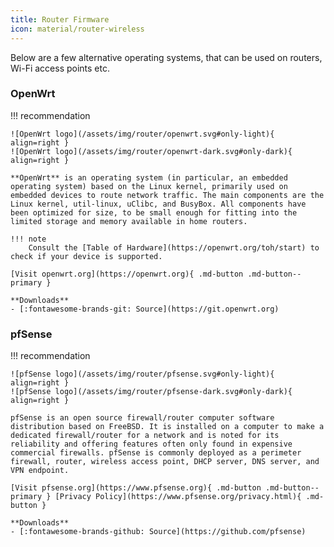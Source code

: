 ```yaml
---
title: Router Firmware
icon: material/router-wireless
---
```

Below are a few alternative operating systems, that can be used on routers, Wi-Fi access points etc.

### OpenWrt

!!! recommendation

    ![OpenWrt logo](/assets/img/router/openwrt.svg#only-light){ align=right }
    ![OpenWrt logo](/assets/img/router/openwrt-dark.svg#only-dark){ align=right }

    **OpenWrt** is an operating system (in particular, an embedded operating system) based on the Linux kernel, primarily used on embedded devices to route network traffic. The main components are the Linux kernel, util-linux, uClibc, and BusyBox. All components have been optimized for size, to be small enough for fitting into the limited storage and memory available in home routers.

    !!! note
        Consult the [Table of Hardware](https://openwrt.org/toh/start) to check if your device is supported.

    [Visit openwrt.org](https://openwrt.org){ .md-button .md-button--primary }

    **Downloads**
    - [:fontawesome-brands-git: Source](https://git.openwrt.org)

### pfSense

!!! recommendation

    ![pfSense logo](/assets/img/router/pfsense.svg#only-light){ align=right }
    ![pfSense logo](/assets/img/router/pfsense-dark.svg#only-dark){ align=right }

    pfSense is an open source firewall/router computer software distribution based on FreeBSD. It is installed on a computer to make a dedicated firewall/router for a network and is noted for its reliability and offering features often only found in expensive commercial firewalls. pfSense is commonly deployed as a perimeter firewall, router, wireless access point, DHCP server, DNS server, and VPN endpoint.

    [Visit pfsense.org](https://www.pfsense.org){ .md-button .md-button--primary } [Privacy Policy](https://www.pfsense.org/privacy.html){ .md-button }

    **Downloads**
    - [:fontawesome-brands-github: Source](https://github.com/pfsense)
